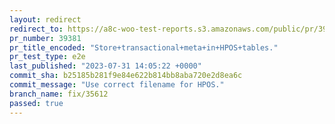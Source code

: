 ```yaml
---
layout: redirect
redirect_to: https://a8c-woo-test-reports.s3.amazonaws.com/public/pr/39381/e2e/index.html
pr_number: 39381
pr_title_encoded: "Store+transactional+meta+in+HPOS+tables."
pr_test_type: e2e
last_published: "2023-07-31 14:05:22 +0000"
commit_sha: b25185b281f9e84e622b814bb8aba720e2d8ea6c
commit_message: "Use correct filename for HPOS."
branch_name: fix/35612
passed: true
---
```

